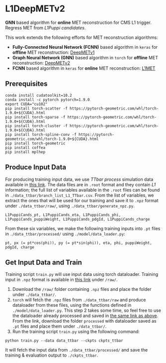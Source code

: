 # L1DeepMETv2
**GNN** based algorithm for **online** MET reconstruction for CMS L1 trigger. Regress MET from _L1Puppi candidates_.

This work extends the following efforts for MET reconstruction algorithms:
- **Fully-Connected Neural Network (FCNN)** based algorithm in `keras` for **offline** MET reconstruction: [DeepMETv1](https://github.com/DeepMETv2/DeepMETv1)
- **Graph Neural Network (GNN)** based algorithm in `torch` for **offline** MET reconstruction: [DeepMETv2](https://github.com/DeepMETv2/DeepMETv2)
- **FCNN** based algorithm in `keras` for **online** MET reconstruction: [L1MET](https://github.com/jmduarte/L1METML) 



## Prerequisites 

```
conda install cudatoolkit=10.2
conda install -c pytorch pytorch=1.9.0
export CUDA="cu102"
pip install torch-scatter -f https://pytorch-geometric.com/whl/torch-1.9.0+${CUDA}.html
pip install torch-sparse -f https://pytorch-geometric.com/whl/torch-1.9.0+${CUDA}.html
pip install torch-cluster -f https://pytorch-geometric.com/whl/torch-1.9.0+${CUDA}.html
pip install torch-spline-conv -f https://pytorch-geometric.com/whl/torch-1.9.0+${CUDA}.html
pip install torch-geometric
pip install coffea
pip install mplhep
```


## Produce Input Data

For producing training input data, we use _TTbar process_ simulation data available in [this link](https://cernbox.cern.ch/files/link/public/JK2InUjatHFxFbf?tiles-size=1&items-per-page=100&view-mode=resource-table). The data files are in `.root` format and they contain _L1_ information; the full list of variables available in the `.root` files can be found in `./data_ttbar/branch_list_L1_TTbar.csv`. From the list of variables, we extract the ones that will be used for our training and save it to `.npz` format under `./data_ttbar/raw/`, using `./data_ttbar/generate_npz.py`. 

```
L1PuppiCands_pt, L1PuppiCands_eta, L1PuppiCands_phi, L1PuppiCands_puppiWeight, L1PuppiCands_pdgId, L1PuppiCands_charge 
```

From these six variables, we make the following training inputs into `.pt` files in `./data_ttbar/processed/` using `./model/data_loader.py`:

```
pt, px (= pt*cos(phi)), py (= pt*sin(phi)), eta, phi, puppiWeight, pdgId, charge 

```


## Get Input Data and Train 

Training script `train.py` will use input data using torch dataloader. Training input in `.npz` format is available in [this link](https://cernbox.cern.ch/s/RETpE7fzw4g0lnF) under `/raw/`.

1. Download the `/raw/` folder containing `.npz` files and place the folder under `./data_ttbar/`.
2. `torch` will fetch the `.npz` files from `./data_ttbar/raw` and produce dataloader from these files, using the functions defined in `./model/data_loader.py`. This step 2 takes some time, so feel free to use the dataloader already processed and saved in [the same link as above](https://cernbox.cern.ch/s/RETpE7fzw4g0lnF). From the link, download the folder `processed` with dataloader saved as `.pt` files and place them under `./data_ttbar/`. 
3. Run the training script `train.py` using the following command:
```
python train.py --data data_ttbar --ckpts ckpts_ttbar
```
It will fetch the input data from `./data_ttbar/processed/` and save the training & evaluation output to `./ckpts_ttbar`.

